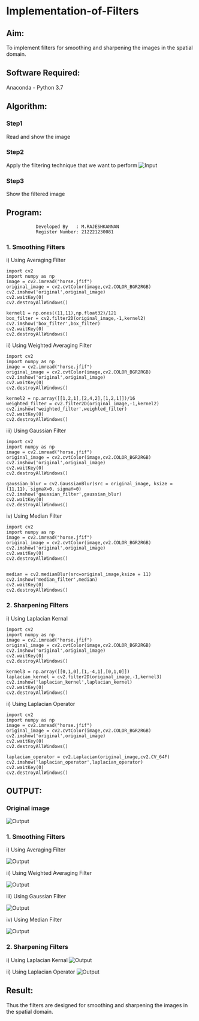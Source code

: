 # Implementation-of-Filters
## Aim:
To implement filters for smoothing and sharpening the images in the spatial domain.

## Software Required:
Anaconda - Python  3.7

## Algorithm:
### Step1

Read and show the image
### Step2
Apply the filtering technique that we want to perform
![Input](image1.jpg)
### Step3
Show the filtered image


## Program:
               Developed By   : M.RAJESHKANNAN
               Register Number: 212221230081

### 1. Smoothing Filters

i) Using Averaging Filter
```
import cv2
import numpy as np
image = cv2.imread("horse.jfif")
original_image = cv2.cvtColor(image,cv2.COLOR_BGR2RGB)
cv2.imshow('original',original_image)
cv2.waitKey(0)
cv2.destroyAllWindows()

kernel1 = np.ones((11,11),np.float32)/121
box_filter = cv2.filter2D(original_image,-1,kernel2)
cv2.imshow('box_filter',box_filter)
cv2.waitKey(0)
cv2.destroyAllWindows()

```
ii) Using Weighted Averaging Filter
```
import cv2
import numpy as np
image = cv2.imread("horse.jfif")
original_image = cv2.cvtColor(image,cv2.COLOR_BGR2RGB)
cv2.imshow('original',original_image)
cv2.waitKey(0)
cv2.destroyAllWindows()

kernel2 = np.array([[1,2,1],[2,4,2],[1,2,1]])/16
weighted_filter = cv2.filter2D(original_image,-1,kernel2)
cv2.imshow('weighted_filter',weighted_filter)
cv2.waitKey(0)
cv2.destroyAllWindows()

```
iii) Using Gaussian Filter
```
import cv2
import numpy as np
image = cv2.imread("horse.jfif")
original_image = cv2.cvtColor(image,cv2.COLOR_BGR2RGB)
cv2.imshow('original',original_image)
cv2.waitKey(0)
cv2.destroyAllWindows()

gaussian_blur = cv2.GaussianBlur(src = original_image, ksize = (11,11), sigmaX=0, sigmaY=0) 
cv2.imshow('gaussian_filter',gaussian_blur)
cv2.waitKey(0)
cv2.destroyAllWindows()

```

iv) Using Median Filter
```
import cv2
import numpy as np
image = cv2.imread("horse.jfif")
original_image = cv2.cvtColor(image,cv2.COLOR_BGR2RGB)
cv2.imshow('original',original_image)
cv2.waitKey(0)
cv2.destroyAllWindows()


median = cv2.medianBlur(src=original_image,ksize = 11)
cv2.imshow('median_filter',median)
cv2.waitKey(0)
cv2.destroyAllWindows()

```

### 2. Sharpening Filters
i) Using Laplacian Kernal
```
import cv2
import numpy as np
image = cv2.imread("horse.jfif")
original_image = cv2.cvtColor(image,cv2.COLOR_BGR2RGB)
cv2.imshow('original',original_image)
cv2.waitKey(0)
cv2.destroyAllWindows()

kernel3 = np.array([[0,1,0],[1,-4,1],[0,1,0]]) 
laplacian_kernel = cv2.filter2D(original_image,-1,kernel3)
cv2.imshow('laplacian_kernel',laplacian_kernel)
cv2.waitKey(0)
cv2.destroyAllWindows()

```
ii) Using Laplacian Operator
```
import cv2
import numpy as np
image = cv2.imread("horse.jfif")
original_image = cv2.cvtColor(image,cv2.COLOR_BGR2RGB)
cv2.imshow('original',original_image)
cv2.waitKey(0)
cv2.destroyAllWindows()

laplacian_operator = cv2.Laplacian(original_image,cv2.CV_64F)
cv2.imshow('laplacian_operator',laplacian_operator)
cv2.waitKey(0)
cv2.destroyAllWindows()

```

## OUTPUT:
### Original image
![Output](OP1.png)
### 1. Smoothing Filters

i) Using Averaging Filter

![Output](OP2.png)

ii) Using Weighted Averaging Filter

![Output](OP3.png)

iii) Using Gaussian Filter

![Output](OP4.png)

iv) Using Median Filter

![Output](OP5.png)
</br>
### 2. Sharpening Filters

i) Using Laplacian Kernal
![Output](OP6.png)

ii) Using Laplacian Operator
![Output](OP7.png)

## Result:
Thus the filters are designed for smoothing and sharpening the images in the spatial domain.
